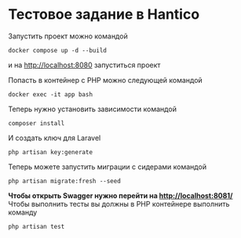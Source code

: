 # Тестовое задание в Hantico

Запустить проект можно командой
```
docker compose up -d --build
```
и на [http://localhost:8080](http://localhost:8080) запуститься проект

Попасть в контейнер с PHP можно следующей командой
```
docker exec -it app bash
```
Теперь нужно установить зависимости командой 
```
composer install
```
И создать ключ для Laravel
```
php artisan key:generate
```
Теперь можете запустить миграции с сидерами командой 
```
php artisan migrate:fresh --seed
```
**Чтобы открыть Swagger нужно перейти на [http://localhost:8081/](http://localhost:8081/)**
Чтобы выполнить тесты вы должны в PHP контейнере выполнить команду 
```
php artisan test
```